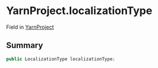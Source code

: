 # YarnProject.localizationType

Field in [YarnProject](/api/csharp/yarn.unity.yarnproject.md)

## Summary



```csharp
public LocalizationType localizationType;
```

